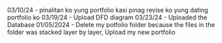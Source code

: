 03/10/24 - pinalitan ko yung portfolio kasi pinag revise ko yung dating portfolio ko
03/19/24 - Upload DFD diagram
03/23/24 - Uploaded the Database
01/05/2024 - Delete my potfolio folder because the files in the folder was stacked layer by layer,  Upload my new portfolio
